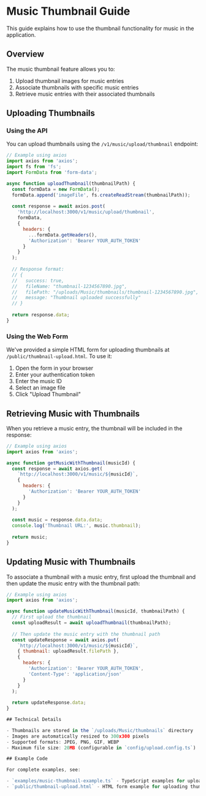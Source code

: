 # Music Thumbnail Guide

This guide explains how to use the thumbnail functionality for music in the application.

## Overview

The music thumbnail feature allows you to:

1. Upload thumbnail images for music entries
2. Associate thumbnails with specific music entries
3. Retrieve music entries with their associated thumbnails

## Uploading Thumbnails

### Using the API

You can upload thumbnails using the `/v1/music/upload/thumbnail` endpoint:

```javascript
// Example using axios
import axios from 'axios';
import fs from 'fs';
import FormData from 'form-data';

async function uploadThumbnail(thumbnailPath) {
  const formData = new FormData();
  formData.append('imageFile', fs.createReadStream(thumbnailPath));
  
  const response = await axios.post(
    'http://localhost:3000/v1/music/upload/thumbnail',
    formData,
    {
      headers: {
        ...formData.getHeaders(),
        'Authorization': 'Bearer YOUR_AUTH_TOKEN'
      }
    }
  );
  
  // Response format:
  // {
  //   success: true,
  //   fileName: "thumbnail-1234567890.jpg",
  //   filePath: "/uploads/Music/thumbnails/thumbnail-1234567890.jpg",
  //   message: "Thumbnail uploaded successfully"
  // }
  
  return response.data;
}
```

### Using the Web Form

We've provided a simple HTML form for uploading thumbnails at `/public/thumbnail-upload.html`. To use it:

1. Open the form in your browser
2. Enter your authentication token
3. Enter the music ID
4. Select an image file
5. Click "Upload Thumbnail"

## Retrieving Music with Thumbnails

When you retrieve a music entry, the thumbnail will be included in the response:

```javascript
// Example using axios
import axios from 'axios';

async function getMusicWithThumbnail(musicId) {
  const response = await axios.get(
    `http://localhost:3000/v1/music/${musicId}`,
    {
      headers: {
        'Authorization': 'Bearer YOUR_AUTH_TOKEN'
      }
    }
  );
  
  const music = response.data.data;
  console.log('Thumbnail URL:', music.thumbnail);
  
  return music;
}
```

## Updating Music with Thumbnails

To associate a thumbnail with a music entry, first upload the thumbnail and then update the music entry with the thumbnail path:

```javascript
// Example using axios
import axios from 'axios';

async function updateMusicWithThumbnail(musicId, thumbnailPath) {
  // First upload the thumbnail
  const uploadResult = await uploadThumbnail(thumbnailPath);
  
  // Then update the music entry with the thumbnail path
  const updateResponse = await axios.put(
    `http://localhost:3000/v1/music/${musicId}`,
    { thumbnail: uploadResult.filePath },
    {
      headers: {
        'Authorization': 'Bearer YOUR_AUTH_TOKEN',
        'Content-Type': 'application/json'
      }
    }
  );
  
  return updateResponse.data;
}

## Technical Details

- Thumbnails are stored in the `/uploads/Music/thumbnails` directory
- Images are automatically resized to 300x300 pixels
- Supported formats: JPEG, PNG, GIF, WEBP
- Maximum file size: 20MB (configurable in `config/upload.config.ts`)

## Example Code

For complete examples, see:

- `examples/music-thumbnail-example.ts` - TypeScript examples for uploading and retrieving thumbnails
- `public/thumbnail-upload.html` - HTML form example for uploading thumbnails